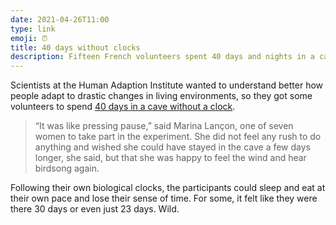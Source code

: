 ```yaml
---
date: 2021-04-26T11:00
type: link
emoji: ⏰
title: 40 days without clocks
description: Fifteen French volunteers spent 40 days and nights in a cave without daylight or clocks
---
```


Scientists at the Human Adaption Institute wanted to understand better how people adapt to drastic changes in living environments, so they got some volunteers to spend [40 days in a cave without a clock][link].

> “It was like pressing pause,” said Marina Lançon, one of seven women to take part in the experiment. She did not feel any rush to do anything and wished she could have stayed in the cave a few days longer, she said, but that she was happy to feel the wind and hear birdsong again.

Following their own biological clocks, the participants could sleep and eat at their own pace and lose their sense of time. For some, it felt like they were there 30 days or even just 23 days. Wild.

[link]: https://www.theguardian.com/world/2021/apr/25/deep-time-team-ends-40-days-underground-in-french-cave
